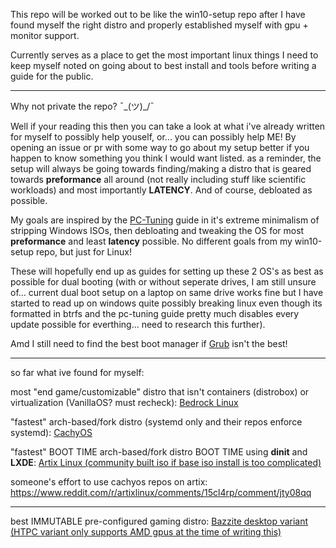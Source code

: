 This repo will be worked out to be like the win10-setup repo after I have found myself the right distro and properly established myself with gpu + monitor support.

Currently serves as a place to get the most important linux things I need to keep myself noted on going about to best install and tools before writing a guide for the public.

--------------------------------------------------------------------------------------------------------------------------------------------------------------

Why not private the repo? ¯\_(ツ)_/¯

Well if your reading this then you can take a look at what i've already written for myself to possibly help youself, or... you can possibly help ME! By opening an issue or pr with some way to go about my setup better if you happen to know something you think I would want listed. as a reminder, the setup will always be going towards finding/making a distro that is geared towards **preformance** all around (not really including stuff like scientific workloads) and most importantly **LATENCY**. And of course, debloated as possible.

My goals are inspired by the [PC-Tuning](https://github.com/amitxv/PC-Tuning) guide in it's extreme minimalism of stripping Windows ISOs, then debloating and tweaking the OS for most **preformance** and least **latency** possible. No different goals from my win10-setup repo, but just for Linux!

These will hopefully end up as guides for setting up these 2 OS's as best as possible for dual booting (with or without seperate drives, I am still unsure of... current dual boot setup on a laptop on same drive works fine but I have started to read up on windows quite possibly breaking linux even though its formatted in btrfs and the pc-tuning guide pretty much disables every update possible for everthing... need to research this further).

Amd I still need to find the best boot manager if [Grub](https://alternativeto.net/software/grub/?license=opensource&sort=likes) isn't the best!

--------------------------------------------------------------------------------------------------------------------------------------------------------------
so far what ive found for myself:

most "end game/customizable" distro that isn't containers (distrobox) or virtualization (VanillaOS? must recheck): [Bedrock Linux](https://bedrocklinux.org/)

"fastest" arch-based/fork distro (systemd only and their repos enforce systemd): [CachyOS](https://cachyos.org/)

"fastest" BOOT TIME arch-based/fork distro BOOT TIME using **dinit** and **LXDE**: [Artix Linux (community built iso if base iso install is too complicated)](https://artixlinux.org/download.php#official)

someone's effort to use cachyos repos on artix: https://www.reddit.com/r/artixlinux/comments/15cl4rp/comment/jty08qq

--------------------------------------------------------------------------------------------------------------------------------------------------------------

best IMMUTABLE pre-configured gaming distro: [Bazzite desktop variant (HTPC variant only supports AMD gpus at the time of writing this)](https://github.com/ublue-os/bazzite/#desktop)
